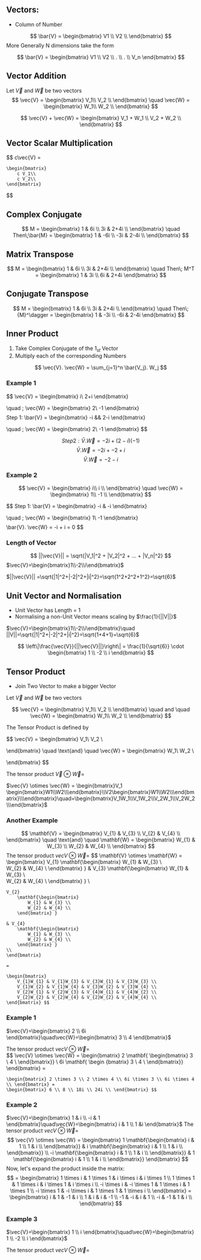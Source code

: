 ## Vectors:
- Column of Number

$$
\bar{V} = 
\begin{bmatrix} 
V1 \\
V2 \\
\end{bmatrix}
$$
More Generally N dimensions take the form 

$$
\bar{V} = 
\begin{bmatrix} 
V1 \\
V2 \\
. \\
. \\
V_n
\end{bmatrix}
$$

## Vector Addition

Let $\vec{V}$ and $\vec{W}$ be two vectors 
$$ \vec{V} = 
\begin{bmatrix}
	V_1\\
	V_2 \\
\end{bmatrix}
\quad
\vec{W} = 
\begin{bmatrix}
	W_1\\
	W_2 \\
\end{bmatrix}
$$

$$ \vec{V} + \vec{W} = 
\begin{bmatrix}
V_1 + W_1 \\
V_2 + W_2 \\
\end{bmatrix}
$$

## Vector Scalar Multiplication

$$
	c\vec{V} = 
	
	\begin{bmatrix}
		c V_1\\
		c V_2\\		
	\end{bmatrix}
$$

## Complex Conjugate

$$
	M = 
		\begin{bmatrix}
		1 & 6i \\
		3i & 2+4i \\		
		\end{bmatrix}
	\quad Then\;\bar{M} = 
	\begin{bmatrix}
		1 & -6i \\
		-3i & 2-4i \\		
		\end{bmatrix}
$$
## Matrix Transpose

$$
	M = 
		\begin{bmatrix}
		1 & 6i \\
		3i & 2+4i \\		
		\end{bmatrix}
	\quad Then\; M^T = 
	\begin{bmatrix}
	1 & 3i \\
	6i & 2+4i
	\end{bmatrix}
$$

## Conjugate Transpose

$$
	M = 
		\begin{bmatrix}
		1 & 6i \\
		3i & 2+4i \\		
		\end{bmatrix}
	\quad Then\; {M}^\dagger = 
	\begin{bmatrix}
	1 & -3i \\
	-6i & 2-4i
	\end{bmatrix}
$$

## Inner Product

1) Take Complex Conjugate of the $1_{st}$ Vector
2) Multiply each of the corresponding Numbers


$$
\vec{V}. \vec{W} = \sum_{j=1}^n \bar{V_j}. W_j
$$
### Example 1
$$
\vec{V} = 
\begin{bmatrix}
i\\
2+i
\end{bmatrix}

\quad ;
\vec{W} = 
\begin{bmatrix}
2\\
-1
\end{bmatrix}
$$
$$
Step 1: 
\bar{V} = 
\begin{bmatrix}
-i && 2-i
\end{bmatrix}

\quad ;
\vec{W} = 
\begin{bmatrix}
2\\
-1
\end{bmatrix}
$$


$$
Step 2: 
	\bar{V}. \vec{W} = -2i + (2 - i) (-1) 
$$
$$
	\bar{V}. \vec{W} = -2i + -2  + i 
$$
$$
	\bar{V}. \vec{W} = -2 -i  
$$


### Example 2
$$ \vec{V} = 
\begin{bmatrix}
	i\\
	i \\
\end{bmatrix}
\quad
\vec{W} = 
\begin{bmatrix}
	1\\
	-1 \\
\end{bmatrix}
$$


$$
Step 1: 
\bar{V} = 
\begin{bmatrix}
-i & -i
\end{bmatrix}

\quad ;
\vec{W} = 
\begin{bmatrix}
1\\
-1
\end{bmatrix}
$$
$$ 
	\bar{V}. \vec{W} = -i + i = 0
$$


### Length of Vector

$$ 
||\vec{V}|| = \sqrt{|V_1|^2 + |V_2|^2 + ... + |V_n|^2} 
$$
$\vec{V}=\begin{bmatrix}1\\-2\\i\end{bmatrix}$

$||\vec{V}|| =\sqrt{|1|^2+|-2|^2+|i|^2}=\sqrt{1^2+2^2+1^2}=\sqrt{6}$




## Unit Vector and Normalisation
- Unit Vector has Length = 1
- Normalising a non-Unit Vector means scaling by $\frac{1}{||V||}$ 

$\vec{V}=\begin{bmatrix}1\\-2\\i\end{bmatrix}\quad ||V||=\sqrt{|1|^2+|-2|^2+|i|^2}=\sqrt{1+4+1}=\sqrt{6}$

$$
\left\|\frac{\vec{V}}{||\vec{V}||}\right\| = \frac{1}{\sqrt{6}} \cdot \begin{bmatrix} 1 \\ -2 \\ i \end{bmatrix}
$$


## Tensor Product
- Join Two Vector to make a bigger Vector

Let $\vec{V}$ and $\vec{W}$ be two vectors 

$$ \vec{V} = 
\begin{bmatrix}
	V_1\\
	V_2 \\
\end{bmatrix}
\quad and \quad
\vec{W} = 
\begin{bmatrix}
	W_1\\
	W_2 \\
\end{bmatrix}
$$

The Tensor Product is defined by

$$
\vec{V} = 
\begin{bmatrix}
    V_1\\
    V_2 \\

\end{bmatrix}
\quad \text{and} \quad
\vec{W} = 
\begin{bmatrix}
    W_1\\
    W_2 \\

\end{bmatrix}
$$


The tensor product $\vec{V}\otimes\vec{W}=$

$\vec{V} \otimes \vec{W} = \begin{bmatrix}V_1 \begin{bmatrix}W1\\W2\\\end{bmatrix}\\V2\begin{bmatrix}W1\\W2\\\end{bmatrix}\\\end{bmatrix}\quad=\begin{bmatrix}V_1W_1\\V_1W_2\\V_2W_1\\V_2W_2\\\end{bmatrix}$

### Another Example

$$ \mathbf{V} =  \begin{bmatrix}     V_{1} & V_{3} \\     V_{2} & V_{4} \\ \end{bmatrix} \quad \text{and} \quad \mathbf{W} =  \begin{bmatrix}     W_{1} & W_{3} \\     W_{2} & W_{4} \\ \end{bmatrix} $$ The tensor product $vec{V}\otimes\vec{W}=$  $$ \mathbf{V} \otimes \mathbf{W} =  \begin{bmatrix} 
	V_{1} 
		\mathbf{\begin{bmatrix}
			W_{1} & W_{3} \\     
			W_{2} & W_{4} \\ 
		\end{bmatrix} } 
	& V_{3} 
		\mathbf{\begin{bmatrix}
			W_{1} & W_{3} \\     
			W_{2} & W_{4} \\ 
		\end{bmatrix} } 
	\\ 
	
	V_{2} 
		\mathbf{\begin{bmatrix}
			W_{1} & W_{3} \\     
			W_{2} & W_{4} \\ 
		\end{bmatrix} } 
	
	& V_{4} 
		\mathbf{\begin{bmatrix}
			W_{1} & W_{3} \\     
			W_{2} & W_{4} \\ 
		\end{bmatrix} } 
	\\ 
	\end{bmatrix} 
	
	= 
	
	\begin{bmatrix} 
		V_{1}W_{1} & V_{1}W_{3} & V_{3}W_{1} & V_{3}W_{3} \\ 
		V_{1}W_{2} & V_{1}W_{4} & V_{3}W_{2} & V_{3}W_{4} \\ 
		V_{2}W_{1} & V_{2}W_{3} & V_{4}W_{1} & V_{4}W_{2} \\ 
		V_{2}W_{2} & V_{2}W_{4} & V_{2}W_{2} & V_{4}W_{4} \\ 
	\end{bmatrix} $$
### Example 1
$\vec{V}=\begin{bmatrix} 2 \\ 6i \end{bmatrix}\quad\vec{W}=\begin{bmatrix} 3 \\ 4 \end{bmatrix}$


The tensor product $vec{V}\otimes\vec{W}=$  
$$ \vec{V} \otimes \vec{W} = 
\begin{bmatrix} 
	2 \mathbf{
	\begin{bmatrix} 
		3 \\ 
		4 \\ 
	\end{bmatrix}} 
	\\ 6i 
	\mathbf{
	\begin
	{bmatrix} 
	3 \\ 
	4 \\ 
	\end{bmatrix}} 
	\end{bmatrix} = 
	
	\begin{bmatrix} 2 \times 3 \\ 2 \times 4 \\ 6i \times 3 \\ 6i \times 4 \\ \end{bmatrix} = 
	\begin{bmatrix} 6 \\ 8 \\ 18i \\ 24i \\ \end{bmatrix} $$


### Example 2
$\vec{V}=\begin{bmatrix} 1 & i \\ -i & 1 \end{bmatrix}\quad\vec{W}=\begin{bmatrix} i & 1 \\ 1 &i \end{bmatrix}$
The tensor product $vec{V}\otimes\vec{W}=$  
$$ \vec{V} \otimes \vec{W} = \begin{bmatrix} 1 \mathbf{\begin{bmatrix} i & 1 \\ 1 & i \\ \end{bmatrix}} & i \mathbf{\begin{bmatrix} i & 1 \\ 1 & i \\ \end{bmatrix}} \\ -i \mathbf{\begin{bmatrix} i & 1 \\ 1 & i \\ \end{bmatrix}} & 1 \mathbf{\begin{bmatrix} i & 1 \\ 1 & i \\ \end{bmatrix}} \end{bmatrix} $$ Now, let's expand the product inside the matrix: $$ = \begin{bmatrix} 1 \times i & 1 \times 1 & i \times i & i \times 1 \\ 1 \times 1 & 1 \times i & i \times 1 & i \times i \\ -i \times i & -i \times 1 & 1 \times i & 1 \times 1 \\ -i \times 1 & -i \times i & 1 \times 1 & 1 \times i \\ \end{bmatrix} = \begin{bmatrix} i & 1 & -1 & i \\ 1 & i & i & -1 \\ -1 & -i & i & 1 \\ -i & -1 & 1 & i \\ \end{bmatrix} $$
### Example 3
$\vec{V}=\begin{bmatrix} 1 \\ i \end{bmatrix}\quad\vec{W}=\begin{bmatrix} 1 \\ -2 \\ i \end{bmatrix}$

The tensor product $vec{V}\otimes\vec{W}=$  


